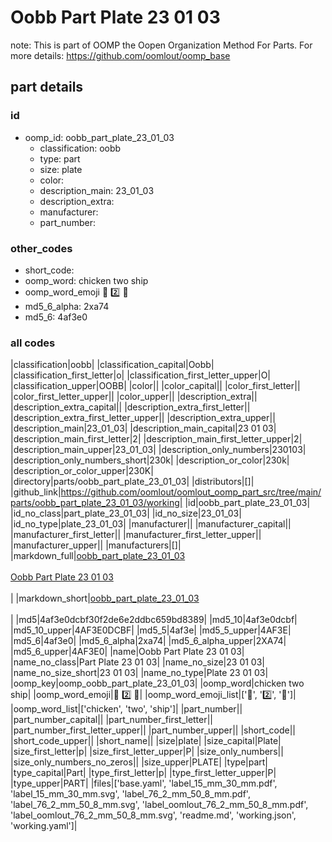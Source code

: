 # Oobb Part Plate 23 01 03  

note: This is part of OOMP the Oopen Organization Method For Parts. For more details: https://github.com/oomlout/oomp_base

##  part details





### id
* oomp_id: oobb_part_plate_23_01_03
  * classification: oobb
  * type: part
  * size: plate
  * color: 
  * description_main: 23_01_03
  * description_extra: 
  * manufacturer: 
  * part_number: 

### other_codes
* short_code: 
* oomp_word: chicken two ship
* oomp_word_emoji :chicken: :two: :ship:
* md5_6_alpha: 2xa74
* md5_6: 4af3e0

### all codes 
|classification|oobb|
|classification_capital|Oobb|
|classification_first_letter|o|
|classification_first_letter_upper|O|
|classification_upper|OOBB|
|color||
|color_capital||
|color_first_letter||
|color_first_letter_upper||
|color_upper||
|description_extra||
|description_extra_capital||
|description_extra_first_letter||
|description_extra_first_letter_upper||
|description_extra_upper||
|description_main|23_01_03|
|description_main_capital|23 01 03|
|description_main_first_letter|2|
|description_main_first_letter_upper|2|
|description_main_upper|23_01_03|
|description_only_numbers|230103|
|description_only_numbers_short|230k|
|description_or_color|230k|
|description_or_color_upper|230K|
|directory|parts/oobb_part_plate_23_01_03|
|distributors|[]|
|github_link|https://github.com/oomlout/oomlout_oomp_part_src/tree/main/parts/oobb_part_plate_23_01_03/working|
|id|oobb_part_plate_23_01_03|
|id_no_class|part_plate_23_01_03|
|id_no_size|23_01_03|
|id_no_type|plate_23_01_03|
|manufacturer||
|manufacturer_capital||
|manufacturer_first_letter||
|manufacturer_first_letter_upper||
|manufacturer_upper||
|manufacturers|[]|
|markdown_full|[oobb_part_plate_23_01_03](https://github.com/oomlout/oomlout_oomp_part_src/tree/main/parts/oobb_part_plate_23_01_03/working)<br>[](https://github.com/oomlout/oomlout_oomp_part_src/tree/main/parts/oobb_part_plate_23_01_03/working)<br>[Oobb Part Plate 23 01 03](https://github.com/oomlout/oomlout_oomp_part_src/tree/main/parts/oobb_part_plate_23_01_03/working)<br><br>|
|markdown_short|[oobb_part_plate_23_01_03](https://github.com/oomlout/oomlout_oomp_part_src/tree/main/parts/oobb_part_plate_23_01_03/working)<br><br>|
|md5|4af3e0dcbf30f2de6e2ddbc659bd8389|
|md5_10|4af3e0dcbf|
|md5_10_upper|4AF3E0DCBF|
|md5_5|4af3e|
|md5_5_upper|4AF3E|
|md5_6|4af3e0|
|md5_6_alpha|2xa74|
|md5_6_alpha_upper|2XA74|
|md5_6_upper|4AF3E0|
|name|Oobb Part Plate 23 01 03|
|name_no_class|Part Plate 23 01 03|
|name_no_size|23 01 03|
|name_no_size_short|23 01 03|
|name_no_type|Plate 23 01 03|
|oomp_key|oomp_oobb_part_plate_23_01_03|
|oomp_word|chicken two ship|
|oomp_word_emoji|:chicken: :two: :ship:|
|oomp_word_emoji_list|[':chicken:', ':two:', ':ship:']|
|oomp_word_list|['chicken', 'two', 'ship']|
|part_number||
|part_number_capital||
|part_number_first_letter||
|part_number_first_letter_upper||
|part_number_upper||
|short_code||
|short_code_upper||
|short_name||
|size|plate|
|size_capital|Plate|
|size_first_letter|p|
|size_first_letter_upper|P|
|size_only_numbers||
|size_only_numbers_no_zeros||
|size_upper|PLATE|
|type|part|
|type_capital|Part|
|type_first_letter|p|
|type_first_letter_upper|P|
|type_upper|PART|
|files|['base.yaml', 'label_15_mm_30_mm.pdf', 'label_15_mm_30_mm.svg', 'label_76_2_mm_50_8_mm.pdf', 'label_76_2_mm_50_8_mm.svg', 'label_oomlout_76_2_mm_50_8_mm.pdf', 'label_oomlout_76_2_mm_50_8_mm.svg', 'readme.md', 'working.json', 'working.yaml']|
